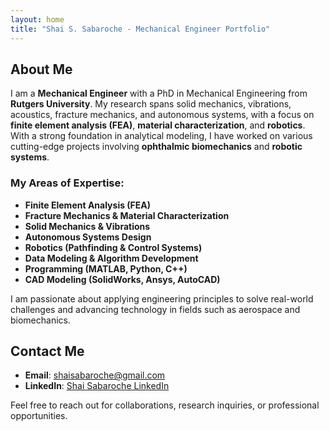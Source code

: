 ```yaml
---
layout: home
title: "Shai S. Sabaroche - Mechanical Engineer Portfolio"
---
```


## About Me
I am a **Mechanical Engineer** with a PhD in Mechanical Engineering from **Rutgers University**. My research spans solid mechanics, vibrations, acoustics, fracture mechanics, and autonomous systems, with a focus on **finite element analysis (FEA)**, **material characterization**, and **robotics**. With a strong foundation in analytical modeling, I have worked on various cutting-edge projects involving **ophthalmic biomechanics** and **robotic systems**.

### My Areas of Expertise:
- **Finite Element Analysis (FEA)**
- **Fracture Mechanics & Material Characterization**
- **Solid Mechanics & Vibrations**
- **Autonomous Systems Design**
- **Robotics (Pathfinding & Control Systems)**
- **Data Modeling & Algorithm Development**
- **Programming (MATLAB, Python, C++)**
- **CAD Modeling (SolidWorks, Ansys, AutoCAD)**

I am passionate about applying engineering principles to solve real-world challenges and advancing technology in fields such as aerospace and biomechanics.

## Contact Me
- **Email**: [shaisabaroche@gmail.com](mailto:shaisabaroche@gmail.com)
- **LinkedIn**: [Shai Sabaroche LinkedIn](https://www.linkedin.com/in/shai-sabaroche-3357895b/)

Feel free to reach out for collaborations, research inquiries, or professional opportunities.

